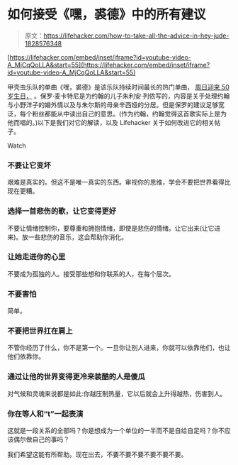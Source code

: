 # 如何接受《嘿，裘德》中的所有建议

> 原文：<https://lifehacker.com/how-to-take-all-the-advice-in-hey-jude-1828576348>

 [https://lifehacker.com/embed/inset/iframe?id=youtube-video-A_MjCqQoLLA&start=55](https://lifehacker.com/embed/inset/iframe?id=youtube-video-A_MjCqQoLLA&start=55) 

甲壳虫乐队的单曲《嘿，裘德》是该乐队持续时间最长的热门单曲， [周日迎来 50 岁生日，](https://www.smithsonianmag.com/smithsonian-institution/50-hey-jude-still-makes-everything-better-better-better-180970004/) 。保罗·麦卡特尼是为约翰的儿子朱利安·列侬写的，内容是关于处理约翰与小野洋子的婚外情以及与朱尔斯的母亲辛西娅的分居。但是保罗的建议足够宽泛，每个粉丝都能从中读出自己的意思。(作为约翰，约翰觉得这首歌实际上是为他而唱的。)以下是我们对它的解读，以及 Lifehacker 关于如何改进它的相关帖子。

Watch

### 不要让它变坏

艰难是真实的。但这不是唯一真实的东西。审视你的思维，学会不要把世界看得比现在更糟。

### 选择一首悲伤的歌，让它变得更好

不要让情绪控制你，要尊重和拥抱情绪，即使是悲伤的情绪。让它出来(让它进来)。放一些悲伤的音乐，这会帮助你消化。

### 让她走进你的心里

不要成为孤独的人。接受那些想和你联系的人，在每个层次。

### 不要害怕

简单。

### 不要把世界扛在肩上

不管你经历了什么，你不是第一个。一旦你让别人进来，你就可以依靠他们，也让他们依靠你。

### 通过让他的世界变得更冷来装酷的人是傻瓜

对气候和灵魂来说都是如此:你越压制热量，它以后就会上升得越热，伤害到人。

### 你在等人和“t”一起表演

这就是一段关系的全部吗？你是想成为一个单位的一半而不是自给自足吗？你不应该偶尔做自己的事吗？

我们希望这能有所帮助。现在出去，不要不要不要不要不要不要。